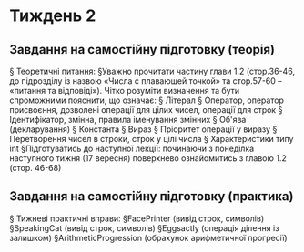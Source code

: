 # Тиждень 2

## Завдання на самостійну підготовку (теорія)
   § Теоретичні питання:
   §Уважно прочитати частину глави 1.2 (стор.36-46, до підрозділу із назвою «Числа с
   плавающей точкой» та стор.57-60 – «питання та відповіді»). Чітко розуміти
   визначення та бути спроможними пояснити, що означає:
   § Літерал
   § Оператор, оператор присвоєння, дозволені операції для цілих чисел, операції для строк
   § Ідентифікатор, змінна, правила іменування змінних
   § Об'ява (декларування)
   § Константа
   § Вираз
   § Пріоритет операції у виразу
   § Перетворення чисел в строки, строк у цілі числа
   § Характеристики типу int
   §Підготуватись до наступної лекції: починаючи з понеділка наступного тижня (17
   вересня) поверхнево ознайомитись з главою 1.2 (стор. 46-68)

## Завдання на самостійну підготовку (практика)
   § Тижневі практичні вправи:
   §FacePrinter (вивід строк, символів)
   §SpeakingCat (вивід строк, символів)
   §Eggsactly (операція ділення із залишком)
   §ArithmeticProgression (обрахунок арифметичної прогресії)
